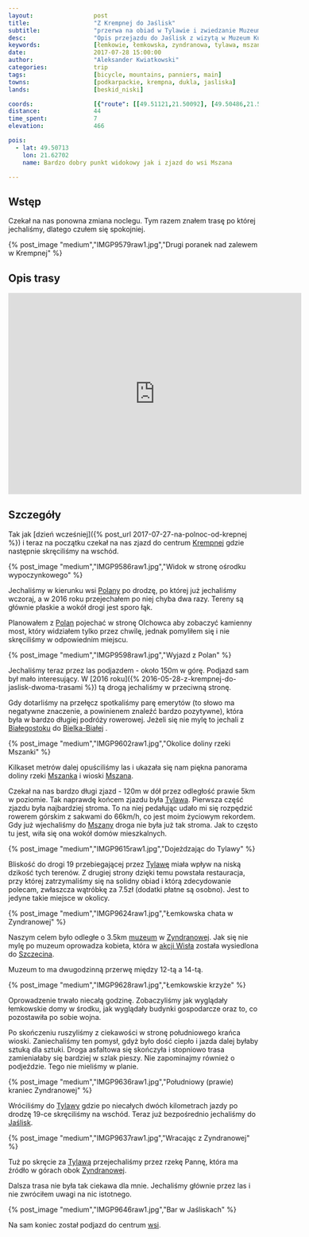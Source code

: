 ```yaml
---
layout:                 post
title:                  "Z Krempnej do Jaślisk"
subtitle:               "przerwa na obiad w Tylawie i zwiedzanie Muzeum Kultury Łemkowskiej w Zyndranowej"
desc:                   "Opis przejazdu do Jaślisk z wizytą w Muzeum Kultury Łemkowskiej w Zyndranowej. Najciekawszym elementej trasy był zjazd do wsi Mszana."
keywords:               [łemkowie, łemkowska, zyndranowa, tylawa, mszana, mszanka, jaśliska]
date:                   2017-07-28 15:00:00
author:                 "Aleksander Kwiatkowski"
categories:             trip
tags:                   [bicycle, mountains, panniers, main]
towns:                  [podkarpackie, krempna, dukla, jasliska]
lands:                  [beskid_niski]

coords:                 [{"route": [[49.51121,21.50092], [49.50486,21.53911], [49.49471,21.56606], [49.50051,21.62005], [49.51082,21.62855], [49.48892,21.65310], [49.46689,21.69687], [49.47492,21.70974], [49.46181,21.73670], [49.45439,21.78313], [49.44111,21.80218]], "type": "bicycle"}, {"route": [[49.46745,21.69696], [49.43581,21.71326], [49.42660,21.71567], [49.42258,21.72399]], "type": "bicycle"}]
distance:               44
time_spent:             7
elevation:              466

pois:
  - lat: 49.50713
    lon: 21.62702
    name: Bardzo dobry punkt widokowy jak i zjazd do wsi Mszana

---
```


[muzeum-zyndranowa]: http://www.zyndranowa.org/

[wiki-krempna]: https://pl.wikipedia.org/wiki/Krempna
[wiki-polany]: https://pl.wikipedia.org/wiki/Polany_(wojew%C3%B3dztwo_podkarpackie)
[wiki-bielsko-biala]: https://pl.wikipedia.org/wiki/Bielsko-Bia%C5%82a
[wiki-bialystok]: https://pl.wikipedia.org/wiki/Bia%C5%82ystok
[wiki-mszanka-rzeka]: https://pl.wikipedia.org/wiki/Mszanka_(dop%C5%82yw_Moszczanki)
[wiki-mszana]: https://pl.wikipedia.org/wiki/Mszana_(wojew%C3%B3dztwo_podkarpackie)
[wiki-tylawa]: https://pl.wikipedia.org/wiki/Tylawa
[wiki-zyndranowa]: https://pl.wikipedia.org/wiki/Zyndranowa
[wiki-akcja-wisla]: https://pl.wikipedia.org/wiki/Akcja_%E2%80%9EWis%C5%82a%E2%80%9D
[wiki-szczecin]: https://pl.wikipedia.org/wiki/Szczecin
[wiki-jasliska]: https://pl.wikipedia.org/wiki/Ja%C5%9Bliska

Wstęp
-----

Czekał na nas ponowna zmiana noclegu. Tym razem znałem trasę po której jechaliśmy,
dlatego czułem się spokojniej.

{% post_image "medium","IMGP9579raw1.jpg","Drugi poranek nad zalewem w Krempnej" %}

Opis trasy
----------

<iframe height='405' width='590' frameborder='0' allowtransparency='true' scrolling='no' src='https://www.strava.com/activities/1105793226/embed/10d8b37e7a6a2f24061ee7cc8d8b43092626b260'></iframe>

Szczegóły
---------

Tak jak [dzień wcześniej]({% post_url 2017-07-27-na-polnoc-od-krepnej %})
i teraz na początku czekał na nas zjazd do centrum
[Krempnej][wiki-krempna] gdzie następnie skręciliśmy na wschód.

{% post_image "medium","IMGP9586raw1.jpg","Widok w stronę ośrodku wypoczynkowego" %}

Jechaliśmy w kierunku wsi [Polany][wiki-polany] po drodzę, po której już
jechaliśmy wczoraj, a w 2016 roku przejechałem po niej chyba dwa razy. Tereny są
głównie płaskie a wokół drogi jest sporo łąk.

Planowałem z [Polan][wiki-polany] pojechać w stronę Olchowca
aby zobaczyć kamienny most, który widziałem tylko przez chwilę,
jednak pomyliłem się i nie skręciliśmy
w odpowiednim miejscu.

{% post_image "medium","IMGP9598raw1.jpg","Wyjazd z Polan" %}

Jechaliśmy teraz przez las podjazdem - około 150m w górę.
Podjazd sam był mało interesujący.
W [2016 roku]({% 2016-05-28-z-krempnej-do-jaslisk-dwoma-trasami %}) tą
drogą jechaliśmy w przeciwną stronę.

Gdy dotarliśmy na przełęcz spotkaliśmy parę emerytów (to słowo ma negatywne
znaczenie, a powinienem znaleźć bardzo pozytywne), która była w bardzo długiej
podróży rowerowej. Jeżeli się nie mylę to jechali
z [Białegostoku][wiki-bialystok] do [Bielka-Białej][wiki-bielsko-biala] .

{% post_image "medium","IMGP9602raw1.jpg","Okolice doliny rzeki Mszanki" %}

Kilkaset metrów dalej opuściliśmy las i ukazała się nam
piękna panorama doliny rzeki [Mszanka][wiki-mszanka-rzeka] i
wioski [Mszana][wiki-mszana].

Czekał na nas bardzo długi zjazd - 120m w dół przez odległość prawie 5km
w poziomie.
Tak naprawdę końcem zjazdu była [Tylawa][wiki-tylawa].
Pierwsza część zjazdu była najbardziej stroma. To na niej pedałując udało
mi się rozpędzić rowerem górskim z sakwami do 66km/h, co jest moim życiowym rekordem.
Gdy już wjechaliśmy do [Mszany][wiki-mszana] droga nie była już tak stroma.
Jak to często tu jest, wiła się ona wokół domów mieszkalnych.

{% post_image "medium","IMGP9615raw1.jpg","Dojeżdzając do Tylawy" %}

Bliskość do drogi 19 przebiegającej przez [Tylawę][wiki-tylawa] miała
wpływ na niską dzikość tych terenów. Z drugiej strony dzięki temu
powstała restauracja, przy której zatrzymaliśmy się na solidny obiad i
którą zdecydowanie polecam, zwłaszcza wątróbkę za 7.5zł (dodatki
płatne są osobno). Jest to jedyne takie miejsce w okolicy.

{% post_image "medium","IMGP9624raw1.jpg","Łemkowska chata w Zyndranowej" %}

Naszym celem było odległe o 3.5km
[muzeum][muzeum-zyndranowa] w [Zyndranowej][wiki-zyndranowa]. Jak się nie mylę
po muzeum oprowadza kobieta, która w [akcji Wisła][wiki-akcja-wisla]
została wysiedlona do [Szczecina][wiki-szczecin].

Muzeum to ma dwugodzinną przerwę między 12-tą a 14-tą.

{% post_image "medium","IMGP9628raw1.jpg","Łemkowskie krzyże" %}

Oprowadzenie trwało niecałą godzinę. Zobaczyliśmy jak wyglądały łemkowskie
domy w środku, jak wyglądały budynki gospodarcze oraz to, co pozostawiła
po sobie wojna.

Po skończeniu ruszyliśmy z ciekawości w stronę południowego krańca wioski.
Zaniechaliśmy ten pomysł, gdyż było dość ciepło i jazda dalej byłaby sztuką dla sztuki.
Droga asfaltowa się skończyła i stopniowo trasa zamieniałaby się
bardziej w szlak pieszy. Nie zapominajmy również o podjeździe.
Tego nie mieliśmy w planie.

{% post_image "medium","IMGP9636raw1.jpg","Południowy (prawie) kraniec Zyndranowej" %}

Wróciliśmy do [Tylawy][wiki-tylawa] gdzie po niecałych dwóch kilometrach
jazdy po drodzę 19-ce skręciliśmy na wschód. Teraz już
bezpośrednio jechaliśmy do [Jaślisk][wiki-jasliska].

{% post_image "medium","IMGP9637raw1.jpg","Wracając z Zyndranowej" %}

Tuż po skręcie za [Tylawą][wiki-tylawa] przejechaliśmy przez
rzekę Pannę, która ma źródło w górach obok
[Zyndranowej][wiki-zyndranowa].

Dalsza trasa nie była tak ciekawa dla mnie. Jechaliśmy głównie przez las
i nie zwróciłem uwagi na nic istotnego.

{% post_image "medium","IMGP9646raw1.jpg","Bar w Jaśliskach" %}

Na sam koniec został podjazd do centrum [wsi][wiki-jasliska].
